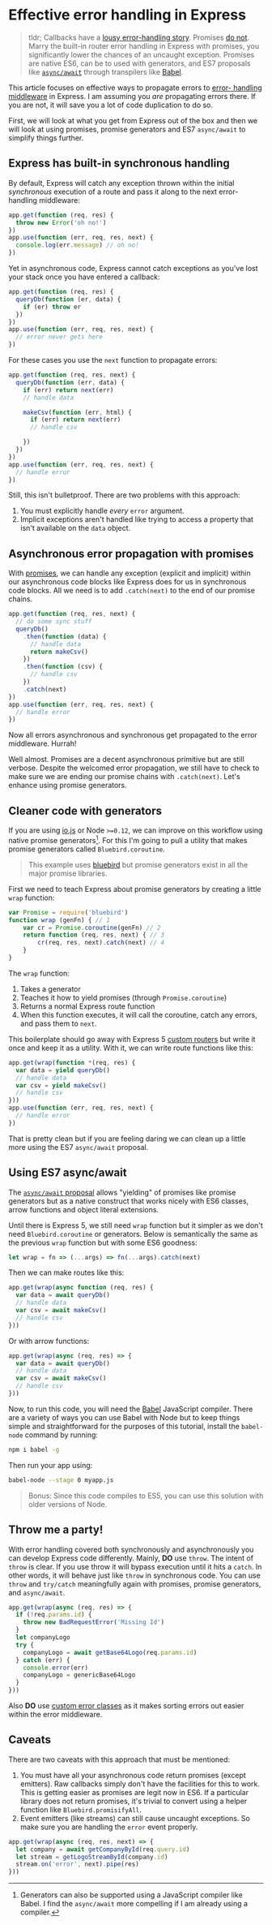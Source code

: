 # Effective error handling in Express

> tldr; Callbacks have a [lousy error-handling story][1].  Promises [do not][2].  Marry the built-in router error handling in Express with promises, you significantly lower the chances of an uncaught exception.  Promises are native ES6, can be to used with generators, and ES7 proposals like [`async/await`][3] through transpilers like [Babel][4].

This article focuses on effective ways to propagate errors to [error- handling middleware][3] in Express.  I am assuming you *are* propagating errors there. If you are not, it will save you a lot of code duplication to do so.

First, we will look at what you get from Express out of the box and then we will look at using promises, promise generators and ES7 `async/await` to simplify things further.

## Express has built-in synchronous handling
By default, Express will catch any exception thrown within the initial *synchronous* execution of a route and pass it along to the next error-handling middleware:

```js
app.get(function (req, res) {
  throw new Error('oh no!')
})
app.use(function (err, req, res, next) {
  console.log(err.message) // oh no!
})
```

Yet in asynchronous code, Express cannot catch exceptions as you've lost your stack once you have entered a callback:

```js
app.get(function (req, res) {
  queryDb(function (er, data) {
    if (er) throw er
  })
})
app.use(function (err, req, res, next) {
  // error never gets here
})
```

For these cases you use the `next` function to propagate errors:

```js
app.get(function (req, res, next) {
  queryDb(function (err, data) {
    if (err) return next(err)
    // handle data

    makeCsv(function (err, html) {
      if (err) return next(err)
      // handle csv

    })
  })
})
app.use(function (err, req, res, next) {
  // handle error
})
```

Still, this isn't bulletproof. There are two problems with this approach:

1. You must explicitly handle *every* `error` argument.
2. Implicit exceptions aren't handled like trying to access a property that isn't available on the `data` object.

## Asynchronous error propagation with promises

With [promises][2], we can handle any exception (explicit and implicit) within our asynchronous code blocks like Express does for us in synchronous code blocks.  All we need is to add `.catch(next)` to the end of our promise chains.

```js
app.get(function (req, res, next) {
  // do some sync stuff
  queryDb()
    .then(function (data) {
      // handle data
      return makeCsv()
    })
    .then(function (csv) {
      // handle csv
    })
    .catch(next)
})
app.use(function (err, req, res, next) {
  // handle error
})
```

Now all errors asynchronous and synchronous get propagated to the error middleware. Hurrah!

Well almost.  Promises are a decent asynchronous primitive but are still verbose. Despite the welcomed error propagation, we still have to check to make sure we are ending our promise chains with `.catch(next)`.  Let's enhance using promise generators.

## Cleaner code with generators

If you are using [io.js][6] or Node `>=0.12`, we can improve on this workflow using native promise generators[^A].  For this I'm going to pull a utility that makes promise generators called `Bluebird.coroutine`.

> This example uses [bluebird][7] but promise generators exist in all the major promise libraries.

First we need to teach Express about promise generators by creating a little `wrap` function:

```js
var Promise = require('bluebird')
function wrap (genFn) { // 1
    var cr = Promise.coroutine(genFn) // 2
    return function (req, res, next) { // 3
        cr(req, res, next).catch(next) // 4
    }
}
```

The `wrap` function:

1. Takes a generator
2. Teaches it how to yield promises (through `Promise.coroutine`)
3. Returns a normal Express route function
4. When this function executes, it will call the coroutine, catch any errors, and pass them to `next`.

This boilerplate should go away with Express 5 [custom routers][8] but write it once and keep it as a utility.  With it, we can write route functions like this:

```js
app.get(wrap(function *(req, res) {
  var data = yield queryDb()
  // handle data
  var csv = yield makeCsv()
  // handle csv
}))
app.use(function (err, req, res, next) {
  // handle error
})
```

That is pretty clean but if you are feeling daring we can clean up a little more using the ES7 `async/await` proposal.

## Using ES7 async/await

The [`async/await` proposal][3] allows "yielding" of promises like promise generators but as a native construct that works nicely with ES6 classes, arrow functions and object literal extensions.

Until there is Express 5, we still need `wrap` function but it simpler as we don't need `Bluebird.coroutine` or generators.  Below is semantically the same as the previous `wrap` function but with some ES6 goodness:

```js
let wrap = fn => (...args) => fn(...args).catch(next)
```

Then we can make routes like this:

```js
app.get(wrap(async function (req, res) {
  var data = await queryDb()
  // handle data
  var csv = await makeCsv()
  // handle csv
}))
```

Or with arrow functions:

```js
app.get(wrap(async (req, res) => {
  var data = await queryDb()
  // handle data
  var csv = await makeCsv()
  // handle csv
}))
```

Now, to run this code, you will need the [Babel][4] JavaScript compiler.  There are a variety of ways you can use Babel with Node but to keep things simple and straightforward for the purposes of this tutorial, install the `babel-node` command by running:

```sh
npm i babel -g
```

Then run your app using:

```sh
babel-node --stage 0 myapp.js
```

> Bonus: Since this code compiles to ES5, you can use this solution with older versions of Node.

## Throw me a party!

With error handling covered both synchronously and asynchronously you can develop Express code differently.  Mainly, **DO** use `throw`.  The intent of `throw` is clear.  If you use throw it will bypass execution until it hits a `catch`.  In other words, it will behave just like `throw` in synchronous code.  You can use `throw` and `try/catch` meaningfully again with promises, promise generators, and `async/await`.

```js
app.get(wrap(async (req, res) => {
  if (!req.params.id) {
    throw new BadRequestError('Missing Id')
  }
  let companyLogo
  try {
    companyLogo = await getBase64Logo(req.params.id)
  } catch (err) {
    console.error(err)
    companyLogo = genericBase64Logo
  }
}))
```

Also **DO** use [custom error classes][9] as it makes sorting errors out easier within the error middleware.

## Caveats

There are two caveats with this approach that must be mentioned:

1. You must have all your asynchronous code return promises (except emitters).  Raw callbacks simply don't have the facilities for this to work.  This is getting easier as promises are legit now in ES6.  If a particular library does not return promises, it's trivial to convert using a helper function like `Bluebird.promisifyAll`.
2. Event emitters (like streams) can still cause uncaught exceptions.  So make sure you are handling the `error` event properly.

```js
app.get(wrap(async (req, res, next) => {
  let company = await getCompanyById(req.query.id)
  let stream = getLogoStreamById(company.id)
  stream.on('error', next).pipe(res)
}))
```

[1]: http://strongloop.com/strongblog/robust-node-applications-error-handling/
[2]: http://strongloop.com/strongblog/promises-in-node-js-with-q-an-alternative-to-callbacks/
[3]: https://github.com/tc39/ecmascript-asyncawait
[4]: http://babeljs.io
[5]: http://expressjs.com/guide/error-handling.html
[6]: http://iojs.org
[7]: https://github.com/petkaantonov/bluebird
[8]: https://github.com/strongloop/express/pull/2431
[9]: http://dailyjs.com/2014/01/30/exception-error/
[^A]: Generators can also be supported using a JavaScript compiler like Babel. I find the `async/await` more compelling if I am already using a compiler.